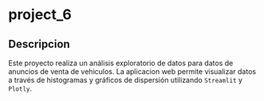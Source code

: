 # project_6
## Descripcion
Este proyecto realiza un análisis exploratorio de datos para datos de anuncios de venta de vehiculos. La aplicacion web permite visualizar datos a través de histogramas y gráficos de dispersión utilizando `Streamlit` y `Plotly`.

